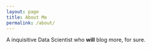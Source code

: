 ```yaml
---
layout: page
title: About Me
permalink: /about/
---
```


A inquisitive Data Scientist who **will** blog more, for sure.
